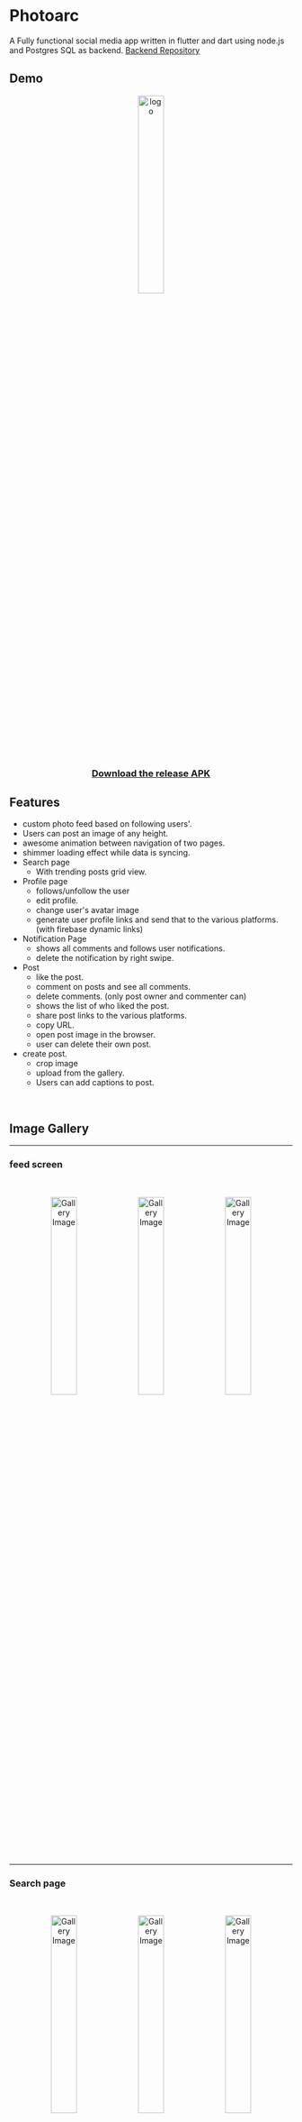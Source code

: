 # **Photoarc**

A Fully functional social media app written in flutter and dart using node.js and Postgres SQL as backend.
[Backend Repository](https://github.com/Ansh-Rathod/Photoarc-app-backend-nodejs)

## **Demo**

<p align="center">
<img src="screenshots/Screenshot_20211119-194607.png" alt="logo" width="30%"/>

<h3 align="center"><a href="https://github.com/Ansh-Rathod/Flutter-Photoarc-app/releases/download/v1.0.0/app-armeabi-v7a-release.apk">Download the release APK</a></h3>
</p>

## **Features**

- custom photo feed based on following users'.
- Users can post an image of any height.
- awesome animation between navigation of two pages.
- shimmer loading effect while data is syncing.
- Search page
  - With trending posts grid view.
- Profile page
  - follows/unfollow the user
  - edit profile.
  - change user's avatar image
  - generate user profile links and send that to the various platforms. (with firebase dynamic links)
- Notification Page
  - shows all comments and follows user notifications.
  - delete the notification by right swipe.
- Post
  - like the post.
  - comment on posts and see all comments.
  - delete comments. (only post owner and commenter can)
  - shows the list of who liked the post.
  - share post links to the various platforms.
  - copy URL.
  - open post image in the browser.
  - user can delete their own post.
- create post.
  - crop image
  - upload from the gallery.
  - Users can add captions to post.

<br/>

## **Image Gallery**

<hr/>

### **feed screen**

<br>

<p align="center">
<img src="screenshots/20211122_171350.gif" alt="Gallery Image" width="30%" />
<img src="screenshots/Screenshot_20211122-170954.jpg" alt="Gallery Image" width="30%" />
<img src="screenshots/Screenshot_20211122-173452.jpg" alt="Gallery Image" width="30%" />
</p>
<hr/>

### **Search page**

<br>

<p align="center">
<img src="screenshots/20211122_172256.gif" alt="Gallery Image" width="30%" />
<img src="screenshots/Screenshot_20211122-173514.jpg" alt="Gallery Image" width="30%" />
<img src="screenshots/Screenshot_20211122-172157.jpg" alt="Gallery Image" width="30%" />
</p>
<hr/>

### **Activity page**

<br>

<p align="center">
<img src="screenshots/20211122_172832.gif" alt="Gallery Image" width="30%" />
<img src="screenshots/Screenshot_20211122-172659.jpg" alt="Gallery Image" width="30%" />
<img src="screenshots/Screenshot_20211122-173528.jpg" alt="Gallery Image" width="30%" />
</p>
<hr/>

### **Profile page**

<br>

<p align="center">
<img src="screenshots/20211122_173115.gif" alt="Gallery Image" width="30%" />
<img src="screenshots/Screenshot_20211122-173536.jpg" alt="Gallery Image" width="30%" />
<img src="screenshots/Screenshot_20211122-173550.jpg" alt="Gallery Image" width="30%" />
</p>
<hr/>

## **Dependencies**

- [cupertino_icons](https://pub.dev/packages/cupertino_icons)
- [firebase_auth](https://pub.dev/packages/firebase_auth)
- [firebase_core](https://pub.dev/packages/firebase_core)
- [http](https://pub.dev/packages/http)
- [flutter_bloc](https://pub.dev/packages/flutter_bloc)
- [equatable](https://pub.dev/packages/equatable)
- [shared_preferences](https://pub.dev/packages/shared_preferences)
- [logger](https://pub.dev/packages/logger)
- [image_cropper](https://pub.dev/packages/image_cropper)
- [image_picker](https://pub.dev/packages/image_picker)
- [uuid](https://pub.dev/packages/uuid)
- [scrollable_positioned_list](https://pub.dev/packages/scrollable_positioned_list)
- [cached_network_image](https://pub.dev/packages/cached_network_image)
- [firebase_dynamic_links](https://pub.dev/packages/firebase_dynamic_links)
- [shimmer](https://pub.dev/packages/shimmer)
- [share](https://pub.dev/packages/share)
- [url_launcher](https://pub.dev/packages/url_launcher)
- [flutter_phoenix](https://pub.dev/packages/flutter_phoenix)
- [font_awesome_flutter](https://pub.dev/packages/font_awesome_flutter)

## **How to run?**

To clone and run this application, you'll need [Git](https://git-scm.com/downloads) and [Flutter](https://flutter.dev/docs/get-started/install) installed on your computer. From your command line:

### Clone this repository

```bash
$ git clone https://github.com/Appii00/Flutter-Bloc-MovieDB-App.git
```

### Go into the repository

```bash
$ cd Flutter-Bloc-MovieDB-App
```

### Install dependencies

```bash
$ flutter packages get
```

### Run the app

```bash
$ flutter run
```

## **What's Next?**

This features will be added in next version of the app.

- add muliple images in post.
- add reply to and like to comments.
- add status feature.

